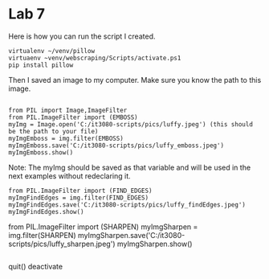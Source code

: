 # Lab 7

Here is how you can run the script I created.

```
virtualenv ~/venv/pillow
virtuaenv ~venv/webscraping/Scripts/activate.ps1
pip install pillow

```

Then I saved an image to my computer. Make sure you know the path to this image.

```

from PIL import Image,ImageFilter
from PIL.ImageFilter import (EMBOSS) 
myImg = Image.open('C:/it3080-scripts/pics/luffy.jpeg') (this should be the path to your file)
myImgEmboss = img.filter(EMBOSS)
myImgEmboss.save('C:/it3080-scripts/pics/luffy_emboss.jpeg')
myImgEmboss.show()

```

Note: The myImg should be saved as that variable and will be used in the next examples without redeclaring it.

```
from PIL.ImageFilter import (FIND_EDGES)
myImgFindEdges = img.filter(FIND_EDGES)
myImgFindEdges.save('C:/it3080-scripts/pics/luffy_findEdges.jpeg')
myImgFindEdges.show()

```
from PIL.ImageFilter import (SHARPEN)
myImgSharpen = img.filter(SHARPEN)
myImgSharpen.save('C:/it3080-scripts/pics/luffy_sharpen.jpeg')
myImgSharpen.show()
```

```
quit()
deactivate
```




